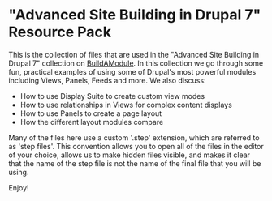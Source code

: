 "Advanced Site Building in Drupal 7" Resource Pack
===================================================

This is the collection of files that are used in the "Advanced Site Building in Drupal 7" collection on [BuildAModule](http://buildamodule.com). In this collection we go through some fun, practical examples of using some of Drupal's most powerful modules including Views, Panels, Feeds and more. We also discuss:

* How to use Display Suite to create custom view modes
* How to use relationships in Views for complex content displays
* How to use Panels to create a page layout
* How the different layout modules compare

Many of the files here use a custom '.step' extension, which are referred to as 'step files'. This convention allows you to open all of the files in the editor of your choice, allows us to make hidden files visible, and makes it clear that the name of the step file is not the name of the final file that you will be using.

Enjoy!